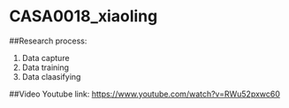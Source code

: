 # CASA0018_xiaoling

##Research process: 
1. Data capture
2. Data training
3. Data claasifying


##Video 
Youtube link: https://www.youtube.com/watch?v=RWu52pxwc60
